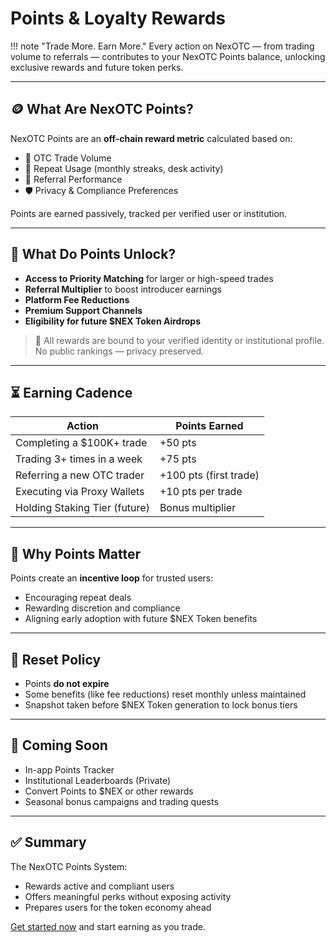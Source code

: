 # Points & Loyalty Rewards

!!! note "Trade More. Earn More."
    Every action on NexOTC — from trading volume to referrals — contributes to your NexOTC Points balance, unlocking exclusive rewards and future token perks.

---

<h2>🪙 What Are NexOTC Points?</h2>

NexOTC Points are an **off-chain reward metric** calculated based on:

- 💼 OTC Trade Volume  
- 🔁 Repeat Usage (monthly streaks, desk activity)  
- 🎯 Referral Performance  
- 🛡️ Privacy & Compliance Preferences

Points are earned passively, tracked per verified user or institution.

---

<h2>🎁 What Do Points Unlock?</h2>

- **Access to Priority Matching** for larger or high-speed trades  
- **Referral Multiplier** to boost introducer earnings  
- **Platform Fee Reductions**  
- **Premium Support Channels**  
- **Eligibility for future $NEX Token Airdrops**

> 🔐 All rewards are bound to your verified identity or institutional profile. No public rankings — privacy preserved.

---

<h2>⏳ Earning Cadence</h2>

| Action                            | Points Earned      |
|----------------------------------|---------------------|
| Completing a $100K+ trade        | +50 pts             |
| Trading 3+ times in a week       | +75 pts             |
| Referring a new OTC trader       | +100 pts (first trade) |
| Executing via Proxy Wallets      | +10 pts per trade   |
| Holding Staking Tier (future)    | Bonus multiplier    |

---

<h2>🧠 Why Points Matter</h2>

Points create an **incentive loop** for trusted users:

- Encouraging repeat deals
- Rewarding discretion and compliance
- Aligning early adoption with future $NEX Token benefits

---

<h2>🔄 Reset Policy</h2>

- Points **do not expire**
- Some benefits (like fee reductions) reset monthly unless maintained
- Snapshot taken before $NEX Token generation to lock bonus tiers

---

<h2>🚀 Coming Soon</h2>

- In-app Points Tracker
- Institutional Leaderboards (Private)
- Convert Points to $NEX or other rewards
- Seasonal bonus campaigns and trading quests

---

<h2>✅ Summary</h2>

The NexOTC Points System:

- Rewards active and compliant users
- Offers meaningful perks without exposing activity
- Prepares users for the token economy ahead

[Get started now](../nexotc/getting-started.md) and start earning as you trade.
